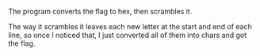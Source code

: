 The program converts the flag to hex, then scrambles it. 

The way it scrambles it leaves each new letter at the start and end of each line, so once I noticed that, I just converted all of them into chars and got the flag.